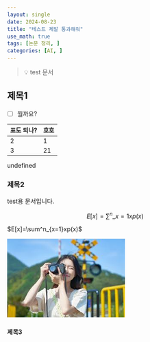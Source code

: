 ```yaml
---
layout: single
date: 2024-08-23
title: "테스트 제발 통과해줘"
use_math: true
tags: [논문 정리, ]
categories: [AI, ]
---
```


> 💡 test 문서



## 제목1

- [ ] 뭘까요?

| 표도 되나? | 호호 |
| ------ | -- |
| 2      | 1  |
| 3      | 21 |

undefined

### 제목2


test용 문서입니다.


$$
E[x]=\sum^n\_{x=1}xp(x)
$$


$E[x]=\sum^n_{x=1}xp(x)$


![0](/assets/img/2024-08-23-테스트-제발-통과해줘.md/0.png)



#### 제목3

